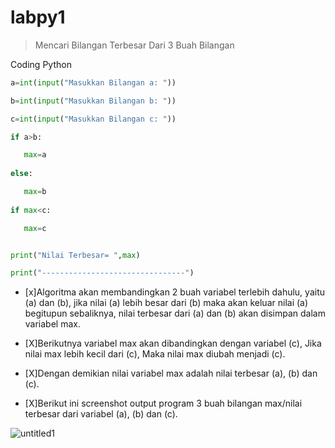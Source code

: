 # labpy1

> Mencari Bilangan Terbesar Dari 3 Buah Bilangan

Coding Python
```python
a=int(input("Masukkan Bilangan a: "))

b=int(input("Masukkan Bilangan b: "))

c=int(input("Masukkan Bilangan c: "))

if a>b:

   max=a
   
else:

   max=b
   
if max<c:

   max=c


print("Nilai Terbesar= ",max)

print("--------------------------------")
```
- [x]Algoritma akan membandingkan 2 buah variabel terlebih dahulu, yaitu (a) dan (b), jika nilai (a) lebih besar dari (b) maka akan keluar nilai (a) begitupun sebaliknya, nilai terbesar dari (a) dan (b) akan disimpan dalam variabel max.

- [X]Berikutnya variabel max akan dibandingkan dengan variabel (c), Jika nilai max lebih kecil dari (c), Maka nilai max diubah menjadi (c).

- [X]Dengan demikian nilai variabel max adalah nilai terbesar (a), (b) dan (c).

- [X]Berikut ini screenshot output program 3 buah bilangan max/nilai terbesar dari variabel (a), (b) dan (c).

![untitled1](https://user-images.githubusercontent.com/46512629/52549207-9d944e80-2e04-11e9-80c8-b4f3655714e3.png)
